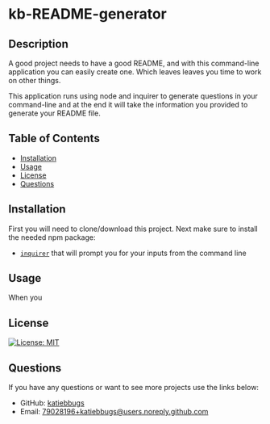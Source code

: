 # kb-README-generator
  
## Description
  
A good project needs to have a good README, and with this command-line application you can easily create one. Which leaves leaves you time to work on other things.

This application runs using node and inquirer to generate questions in your command-line and at the end it will take the information you provided to generate your README file.
  
## Table of Contents

* [Installation](#installation)
* [Usage](#usage)
* [License](#license)
* [Questions](#questions)
    
## Installation

First you will need to clone/download this project.
Next make sure to install the needed npm package:
  * [`inquirer`](https://www.npmjs.com/package/inquirer) that will prompt you for your inputs from the command line

## Usage

When you

## License

[![License: MIT](https://img.shields.io/badge/License-MIT-yellow.svg)](https://opensource.org/licenses/MIT)

## Questions

If you have any questions or want to see more projects use the links below:
  * GitHub: [katiebbugs](https://github.com/katiebbugs/)
  * Email: [79028196+katiebbugs@users.noreply.github.com](mailto:79028196+katiebbugs@users.noreply.github.com)
